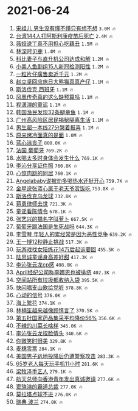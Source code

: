 # 2021-06-24

1. [宋祖儿 男生没有懂不懂只有想不想](https://s.weibo.com/weibo?q=%E5%AE%8B%E7%A5%96%E5%84%BF%20%E7%94%B7%E7%94%9F%E6%B2%A1%E6%9C%89%E6%87%82%E4%B8%8D%E6%87%82%E5%8F%AA%E6%9C%89%E6%83%B3%E4%B8%8D%E6%83%B3&Refer=top) `3.0M 🔥`
1. [台湾144人打阿斯利康疫苗后死亡](https://s.weibo.com/weibo?q=%23%E5%8F%B0%E6%B9%BE144%E4%BA%BA%E6%89%93%E9%98%BF%E6%96%AF%E5%88%A9%E5%BA%B7%E7%96%AB%E8%8B%97%E5%90%8E%E6%AD%BB%E4%BA%A1%23&Refer=top) `2.4M 🔥`
1. [薇娅说丁真不用担心吃藕丑](https://s.weibo.com/weibo?q=%23%E8%96%87%E5%A8%85%E8%AF%B4%E4%B8%81%E7%9C%9F%E4%B8%8D%E7%94%A8%E6%8B%85%E5%BF%83%E5%90%83%E8%97%95%E4%B8%91%23&Refer=top) `1.5M 🔥`
1. [林深时见鹿](https://s.weibo.com/weibo?q=%23%E6%9E%97%E6%B7%B1%E6%97%B6%E8%A7%81%E9%B9%BF%23&Refer=top) `1.4M 🔥`
1. [科比妻子与直升机公司达成和解](https://s.weibo.com/weibo?q=%23%E7%A7%91%E6%AF%94%E5%A6%BB%E5%AD%90%E4%B8%8E%E7%9B%B4%E5%8D%87%E6%9C%BA%E5%85%AC%E5%8F%B8%E8%BE%BE%E6%88%90%E5%92%8C%E8%A7%A3%23&Refer=top) `1.2M 🔥`
1. [小美人鱼剧组15人新冠检测阳性](https://s.weibo.com/weibo?q=%23%E5%B0%8F%E7%BE%8E%E4%BA%BA%E9%B1%BC%E5%89%A7%E7%BB%8415%E4%BA%BA%E6%96%B0%E5%86%A0%E6%A3%80%E6%B5%8B%E9%98%B3%E6%80%A7%23&Refer=top) `1.2M 🔥`
1. [一粒片仔癀售卖近千元](https://s.weibo.com/weibo?q=%23%E4%B8%80%E7%B2%92%E7%89%87%E4%BB%94%E7%99%80%E5%94%AE%E5%8D%96%E8%BF%91%E5%8D%83%E5%85%83%23&Refer=top) `1.2M 🔥`
1. [赵立坚回应旅日大熊猫真真产仔](https://s.weibo.com/weibo?q=%23%E8%B5%B5%E7%AB%8B%E5%9D%9A%E5%9B%9E%E5%BA%94%E6%97%85%E6%97%A5%E5%A4%A7%E7%86%8A%E7%8C%AB%E7%9C%9F%E7%9C%9F%E4%BA%A7%E4%BB%94%23&Refer=top) `1.1M 🔥`
1. [斯洛伐克 西班牙](https://s.weibo.com/weibo?q=%E6%96%AF%E6%B4%9B%E4%BC%90%E5%85%8B%20%E8%A5%BF%E7%8F%AD%E7%89%99&Refer=top) `1.1M 🔥`
1. [凤凰传奇真的这么缺预算吗](https://s.weibo.com/weibo?q=%23%E5%87%A4%E5%87%B0%E4%BC%A0%E5%A5%87%E7%9C%9F%E7%9A%84%E8%BF%99%E4%B9%88%E7%BC%BA%E9%A2%84%E7%AE%97%E5%90%97%23&Refer=top) `1.1M 🔥`
1. [程潇演的童谣](https://s.weibo.com/weibo?q=%23%E7%A8%8B%E6%BD%87%E6%BC%94%E7%9A%84%E7%AB%A5%E8%B0%A3%23&Refer=top) `1.1M 🔥`
1. [韩国渔民发现32条腿章鱼](https://s.weibo.com/weibo?q=%23%E9%9F%A9%E5%9B%BD%E6%B8%94%E6%B0%91%E5%8F%91%E7%8E%B032%E6%9D%A1%E8%85%BF%E7%AB%A0%E9%B1%BC%23&Refer=top) `1.1M 🔥`
1. [广州高风险区居民揭秘隔离生活](https://s.weibo.com/weibo?q=%23%E5%B9%BF%E5%B7%9E%E9%AB%98%E9%A3%8E%E9%99%A9%E5%8C%BA%E5%B1%85%E6%B0%91%E6%8F%AD%E7%A7%98%E9%9A%94%E7%A6%BB%E7%94%9F%E6%B4%BB%23&Refer=top) `1.1M 🔥`
1. [男生超一本线27分哭着报喜](https://s.weibo.com/weibo?q=%23%E7%94%B7%E7%94%9F%E8%B6%85%E4%B8%80%E6%9C%AC%E7%BA%BF27%E5%88%86%E5%93%AD%E7%9D%80%E6%8A%A5%E5%96%9C%23&Refer=top) `1.1M 🔥`
1. [原来烤冷面真的是面](https://s.weibo.com/weibo?q=%23%E5%8E%9F%E6%9D%A5%E7%83%A4%E5%86%B7%E9%9D%A2%E7%9C%9F%E7%9A%84%E6%98%AF%E9%9D%A2%23&Refer=top) `1.0M 🔥`
1. [蓝心洁丧子](https://s.weibo.com/weibo?q=%23%E8%93%9D%E5%BF%83%E6%B4%81%E4%B8%A7%E5%AD%90%23&Refer=top) `800.0K 🔥`
1. [法国 葡萄牙](https://s.weibo.com/weibo?q=%E6%B3%95%E5%9B%BD%20%E8%91%A1%E8%90%84%E7%89%99&Refer=top) `769.2K 🔥`
1. [水喝太多时身体会发生什么](https://s.weibo.com/weibo?q=%23%E6%B0%B4%E5%96%9D%E5%A4%AA%E5%A4%9A%E6%97%B6%E8%BA%AB%E4%BD%93%E4%BC%9A%E5%8F%91%E7%94%9F%E4%BB%80%E4%B9%88%23&Refer=top) `769.1K 🔥`
1. [李沁分享证件照](https://s.weibo.com/weibo?q=%23%E6%9D%8E%E6%B2%81%E5%88%86%E4%BA%AB%E8%AF%81%E4%BB%B6%E7%85%A7%23&Refer=top) `760.8K 🔥`
1. [心惊肉跳的同居](https://s.weibo.com/weibo?q=%23%E5%BF%83%E6%83%8A%E8%82%89%E8%B7%B3%E7%9A%84%E5%90%8C%E5%B1%85%23&Refer=top) `760.1K 🔥`
1. [Angelababy说被劝多喝热水还挺开心](https://s.weibo.com/weibo?q=%23Angelababy%E8%AF%B4%E8%A2%AB%E5%8A%9D%E5%A4%9A%E5%96%9D%E7%83%AD%E6%B0%B4%E8%BF%98%E6%8C%BA%E5%BC%80%E5%BF%83%23&Refer=top) `759.7K 🔥`
1. [金星说张蓝心属于老天爷赏饭吃](https://s.weibo.com/weibo?q=%23%E9%87%91%E6%98%9F%E8%AF%B4%E5%BC%A0%E8%93%9D%E5%BF%83%E5%B1%9E%E4%BA%8E%E8%80%81%E5%A4%A9%E7%88%B7%E8%B5%8F%E9%A5%AD%E5%90%83%23&Refer=top) `753.8K 🔥`
1. [斯洛伐克乌龙球](https://s.weibo.com/weibo?q=%E6%96%AF%E6%B4%9B%E4%BC%90%E5%85%8B%E4%B9%8C%E9%BE%99%E7%90%83&Refer=top) `732.8K 🔥`
1. [蒋勇律师去世](https://s.weibo.com/weibo?q=%23%E8%92%8B%E5%8B%87%E5%BE%8B%E5%B8%88%E5%8E%BB%E4%B8%96%23&Refer=top) `721.3K 🔥`
1. [童谣看陈情令](https://s.weibo.com/weibo?q=%23%E7%AB%A5%E8%B0%A3%E7%9C%8B%E9%99%88%E6%83%85%E4%BB%A4%23&Refer=top) `678.1K 🔥`
1. [张艺兴的猫名字叫萝卜](https://s.weibo.com/weibo?q=%23%E5%BC%A0%E8%89%BA%E5%85%B4%E7%9A%84%E7%8C%AB%E5%90%8D%E5%AD%97%E5%8F%AB%E8%90%9D%E5%8D%9C%23&Refer=top) `667.5K 🔥`
1. [葡萄牙踢法国是生死战吗](https://s.weibo.com/weibo?q=%23%E8%91%A1%E8%90%84%E7%89%99%E8%B8%A2%E6%B3%95%E5%9B%BD%E6%98%AF%E7%94%9F%E6%AD%BB%E6%88%98%E5%90%97%23&Refer=top) `644.3K 🔥`
1. [李雪琴 年轻人的累经常是因为恶性竞争](https://s.weibo.com/weibo?q=%E6%9D%8E%E9%9B%AA%E7%90%B4%20%E5%B9%B4%E8%BD%BB%E4%BA%BA%E7%9A%84%E7%B4%AF%E7%BB%8F%E5%B8%B8%E6%98%AF%E5%9B%A0%E4%B8%BA%E6%81%B6%E6%80%A7%E7%AB%9E%E4%BA%89&Refer=top) `639.2K 🔥`
1. [王一博12秒静止挑战](https://s.weibo.com/weibo?q=%23%E7%8E%8B%E4%B8%80%E5%8D%9A12%E7%A7%92%E9%9D%99%E6%AD%A2%E6%8C%91%E6%88%98%23&Refer=top) `517.3K 🔥`
1. [玩游戏找女陪练花14万后起诉要回](https://s.weibo.com/weibo?q=%23%E7%8E%A9%E6%B8%B8%E6%88%8F%E6%89%BE%E5%A5%B3%E9%99%AA%E7%BB%83%E8%8A%B114%E4%B8%87%E5%90%8E%E8%B5%B7%E8%AF%89%E8%A6%81%E5%9B%9E%23&Refer=top) `455.5K 🔥`
1. [陆思诚童谣身高差好甜](https://s.weibo.com/weibo?q=%23%E9%99%86%E6%80%9D%E8%AF%9A%E7%AB%A5%E8%B0%A3%E8%BA%AB%E9%AB%98%E5%B7%AE%E5%A5%BD%E7%94%9C%23&Refer=top) `417.3K 🔥`
1. [李沁张云龙cp感](https://s.weibo.com/weibo?q=%23%E6%9D%8E%E6%B2%81%E5%BC%A0%E4%BA%91%E9%BE%99cp%E6%84%9F%23&Refer=top) `408.0K 🔥`
1. [April经纪公司称李娜恩也被排挤](https://s.weibo.com/weibo?q=%23April%E7%BB%8F%E7%BA%AA%E5%85%AC%E5%8F%B8%E7%A7%B0%E6%9D%8E%E5%A8%9C%E6%81%A9%E4%B9%9F%E8%A2%AB%E6%8E%92%E6%8C%A4%23&Refer=top) `402.3K 🔥`
1. [空间站所有垃圾都收纳入袋](https://s.weibo.com/weibo?q=%23%E7%A9%BA%E9%97%B4%E7%AB%99%E6%89%80%E6%9C%89%E5%9E%83%E5%9C%BE%E9%83%BD%E6%94%B6%E7%BA%B3%E5%85%A5%E8%A2%8B%23&Refer=top) `395.5K 🔥`
1. [快闪唱支山歌给党听](https://s.weibo.com/weibo?q=%23%E5%BF%AB%E9%97%AA%E5%94%B1%E6%94%AF%E5%B1%B1%E6%AD%8C%E7%BB%99%E5%85%9A%E5%90%AC%23&Refer=top) `378.8K 🔥`
1. [心动的信号](https://s.weibo.com/weibo?q=%E5%BF%83%E5%8A%A8%E7%9A%84%E4%BF%A1%E5%8F%B7&Refer=top) `376.0K 🔥`
1. [海上繁花](https://s.weibo.com/weibo?q=%23%E6%B5%B7%E4%B8%8A%E7%B9%81%E8%8A%B1%23&Refer=top) `374.1K 🔥`
1. [林楠笙越来越像顾慎言了](https://s.weibo.com/weibo?q=%23%E6%9E%97%E6%A5%A0%E7%AC%99%E8%B6%8A%E6%9D%A5%E8%B6%8A%E5%83%8F%E9%A1%BE%E6%85%8E%E8%A8%80%E4%BA%86%23&Refer=top) `370.5K 🔥`
1. [第五批国家药品集采平均降价56%](https://s.weibo.com/weibo?q=%23%E7%AC%AC%E4%BA%94%E6%89%B9%E5%9B%BD%E5%AE%B6%E8%8D%AF%E5%93%81%E9%9B%86%E9%87%87%E5%B9%B3%E5%9D%87%E9%99%8D%E4%BB%B756%25%23&Refer=top) `356.6K 🔥`
1. [不辣的川菜长啥样](https://s.weibo.com/weibo?q=%23%E4%B8%8D%E8%BE%A3%E7%9A%84%E5%B7%9D%E8%8F%9C%E9%95%BF%E5%95%A5%E6%A0%B7%23&Refer=top) `345.0K 🔥`
1. [李沁张云龙捏脸情头](https://s.weibo.com/weibo?q=%23%E6%9D%8E%E6%B2%81%E5%BC%A0%E4%BA%91%E9%BE%99%E6%8D%8F%E8%84%B8%E6%83%85%E5%A4%B4%23&Refer=top) `340.6K 🔥`
1. [你微笑时很美](https://s.weibo.com/weibo?q=%E4%BD%A0%E5%BE%AE%E7%AC%91%E6%97%B6%E5%BE%88%E7%BE%8E&Refer=top) `329.8K 🔥`
1. [麦穗零票](https://s.weibo.com/weibo?q=%23%E9%BA%A6%E7%A9%97%E9%9B%B6%E7%A5%A8%23&Refer=top) `284.1K 🔥`
1. [美国男子趴地投降后仍遭警察攻击](https://s.weibo.com/weibo?q=%23%E7%BE%8E%E5%9B%BD%E7%94%B7%E5%AD%90%E8%B6%B4%E5%9C%B0%E6%8A%95%E9%99%8D%E5%90%8E%E4%BB%8D%E9%81%AD%E8%AD%A6%E5%AF%9F%E6%94%BB%E5%87%BB%23&Refer=top) `283.3K 🔥`
1. [65岁老人每天玩手机11小时](https://s.weibo.com/weibo?q=%2365%E5%B2%81%E8%80%81%E4%BA%BA%E6%AF%8F%E5%A4%A9%E7%8E%A9%E6%89%8B%E6%9C%BA11%E5%B0%8F%E6%97%B6%23&Refer=top) `281.6K 🔥`
1. [梁牧泽手艺人](https://s.weibo.com/weibo?q=%23%E6%A2%81%E7%89%A7%E6%B3%BD%E6%89%8B%E8%89%BA%E4%BA%BA%23&Refer=top) `279.1K 🔥`
1. [航天总师向香港青年发出真诚邀请](https://s.weibo.com/weibo?q=%23%E8%88%AA%E5%A4%A9%E6%80%BB%E5%B8%88%E5%90%91%E9%A6%99%E6%B8%AF%E9%9D%92%E5%B9%B4%E5%8F%91%E5%87%BA%E7%9C%9F%E8%AF%9A%E9%82%80%E8%AF%B7%23&Refer=top) `277.6K 🔥`
1. [窦骁演的霸道总裁](https://s.weibo.com/weibo?q=%23%E7%AA%A6%E9%AA%81%E6%BC%94%E7%9A%84%E9%9C%B8%E9%81%93%E6%80%BB%E8%A3%81%23&Refer=top) `277.0K 🔥`
1. [莫拉塔点球不进](https://s.weibo.com/weibo?q=%E8%8E%AB%E6%8B%89%E5%A1%94%E7%82%B9%E7%90%83%E4%B8%8D%E8%BF%9B&Refer=top) `276.0K 🔥`
1. [瑞典 波兰](https://s.weibo.com/weibo?q=%E7%91%9E%E5%85%B8%20%E6%B3%A2%E5%85%B0&Refer=top) `274.0K 🔥`

